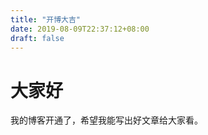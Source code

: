```yaml
---
title: "开博大吉"
date: 2019-08-09T22:37:12+08:00
draft: false
---
```



# 大家好

我的博客开通了，希望我能写出好文章给大家看。

